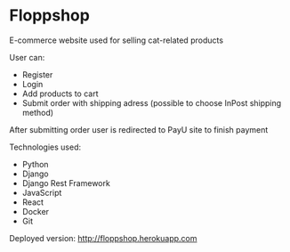 <h1>Floppshop</h1>

E-commerce website used for selling cat-related products

User can:
<ul>
<li>Register</li>
<li>Login</li>
<li>Add products to cart</li>
<li>Submit order with shipping adress (possible to choose InPost shipping method)</li>
</ul>

After submitting order user is redirected to PayU site to finish payment

Technologies used:
<ul>
  <li>Python</li>
  <li>Django</li>
  <li>Django Rest Framework</li>
  <li>JavaScript</li>
  <li>React</li>
  <li>Docker</li>
  <li>Git</li>
</ul>

Deployed version: http://floppshop.herokuapp.com
